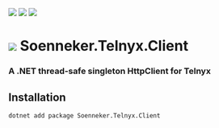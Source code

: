 ﻿[![](https://img.shields.io/nuget/v/soenneker.telnyx.client.svg?style=for-the-badge)](https://www.nuget.org/packages/soenneker.telnyx.client/)
[![](https://img.shields.io/github/actions/workflow/status/soenneker/soenneker.telnyx.client/publish-package.yml?style=for-the-badge)](https://github.com/soenneker/soenneker.telnyx.client/actions/workflows/publish-package.yml)
[![](https://img.shields.io/nuget/dt/soenneker.telnyx.client.svg?style=for-the-badge)](https://www.nuget.org/packages/soenneker.telnyx.client/)

# ![](https://user-images.githubusercontent.com/4441470/224455560-91ed3ee7-f510-4041-a8d2-3fc093025112.png) Soenneker.Telnyx.Client
### A .NET thread-safe singleton HttpClient for Telnyx

## Installation

```
dotnet add package Soenneker.Telnyx.Client
```
